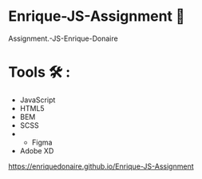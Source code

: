 # Enrique-JS-Assignment 📱
Assignment.-JS-Enrique-Donaire
#  Tools 🛠️ :
- JavaScript
- HTML5
- BEM
- SCSS
- - Figma
- Adobe XD

https://enriquedonaire.github.io/Enrique-JS-Assignment
